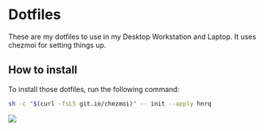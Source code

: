 # Dotfiles
These are my dotfiles to use in my Desktop Workstation and Laptop. 
It uses chezmoi for setting things up.

## How to install
To install those dotfiles, run the following command:
```sh
sh -c "$(curl -fsLS git.io/chezmoi)" -- init --apply hnrq
```

![](desktop_preview.png)
